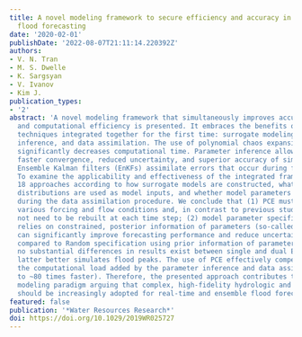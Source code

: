 ```yaml
---
title: A novel modeling framework to secure efficiency and accuracy in real-time ensemble
  flood forecasting
date: '2020-02-01'
publishDate: '2022-08-07T21:11:14.220392Z'
authors:
- V. N. Tran
- M. S. Dwelle
- K. Sargsyan
- V. Ivanov
- Kim J.
publication_types:
- '2'
abstract: 'A novel modeling framework that simultaneously improves accuracy, predictability,
  and computational efficiency is presented. It embraces the benefits of three modeling
  techniques integrated together for the first time: surrogate modeling, parameter
  inference, and data assimilation. The use of polynomial chaos expansion (PCE) surrogates
  significantly decreases computational time. Parameter inference allows for model
  faster convergence, reduced uncertainty, and superior accuracy of simulated results.
  Ensemble Kalman filters (EnKFs) assimilate errors that occur during forecasting.
  To examine the applicability and effectiveness of the integrated framework, we developed
  18 approaches according to how surrogate models are constructed, what type of parameter
  distributions are used as model inputs, and whether model parameters are updated
  during the data assimilation procedure. We conclude that (1) PCE must be built over
  various forcing and flow conditions and, in contrast to previous studies, it does
  not need to be rebuilt at each time step; (2) model parameter specification that
  relies on constrained, posterior information of parameters (so-called Selected specification)
  can significantly improve forecasting performance and reduce uncertainty bounds
  compared to Random specification using prior information of parameters; and (3)
  no substantial differences in results exist between single and dual EnKFs, but the
  latter better simulates flood peaks. The use of PCE effectively compensates for
  the computational load added by the parameter inference and data assimilation (up
  to ~80 times faster). Therefore, the presented approach contributes to a shift in
  modeling paradigm arguing that complex, high-fidelity hydrologic and hydraulic models
  should be increasingly adopted for real-time and ensemble flood forecasting.'
featured: false
publication: '*Water Resources Research*'
doi: https://doi.org/10.1029/2019WR025727
---
```



